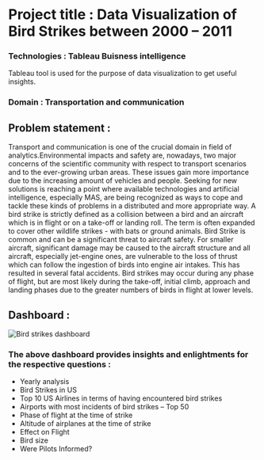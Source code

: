 # Project title : Data Visualization of Bird Strikes between 2000 – 2011

### Technologies :  Tableau Buisness intelligence
Tableau tool is used for the purpose of data visualization to get useful insights.

### Domain : Transportation and communication

## Problem statement : 
Transport and communication is one of the crucial domain in field of analytics.Environmental impacts and safety are, nowadays, two major concerns of the scientific
community with respect to transport scenarios and to the ever-growing urban areas.
These issues gain more importance due to the increasing amount of vehicles and people.
Seeking for new solutions is reaching a point where available technologies and artificial
intelligence, especially MAS, are being recognized as ways to cope and tackle these
kinds of problems in a distributed and more appropriate way.
A bird strike is strictly defined as a collision between a bird and an aircraft which is in 
flight or on a take-off or landing roll. The term is often expanded to cover other wildlife 
strikes - with bats or ground animals. Bird Strike is common and can be a significant 
threat to aircraft safety. For smaller aircraft, significant damage may be caused to the 
aircraft structure and all aircraft, especially jet-engine ones, are vulnerable to the loss of 
thrust which can follow the ingestion of birds into engine air intakes. This has resulted in
several fatal accidents. Bird strikes may occur during any phase of flight, but are most 
likely during the take-off, initial climb, approach and landing phases due to the greater 
numbers of birds in flight at lower levels. 

## Dashboard :

![Bird strikes dashboard](https://user-images.githubusercontent.com/51138087/135308066-3ab9893b-c21c-42db-9b16-170a1fc0ebd9.png)

### The above dashboard provides insights and enlightments for the respective questions :

- Yearly analysis
- Bird Strikes in US 
- Top 10 US Airlines in terms of having encountered bird strikes
- Airports with most incidents of bird strikes – Top 50 
- Phase of flight at the time of strike 
- Altitude of airplanes at the time of strike 
- Effect on Flight
- Bird size
- Were Pilots Informed?
